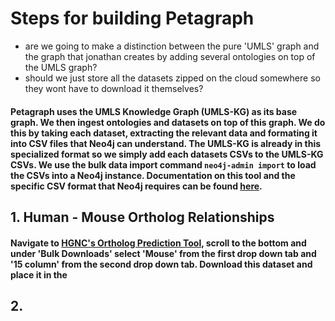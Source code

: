 # Steps for building Petagraph
- are we going to make a distinction between the pure 'UMLS' graph and the graph that jonathan creates by adding several ontologies on top of the UMLS graph?
- should we just store all the datasets zipped on the cloud somewhere so they wont have to download it themselves?

#### Petagraph uses the UMLS Knowledge Graph (UMLS-KG) as its base graph. We then ingest ontologies and datasets on top of this graph. We do this by taking each dataset, extracting the relevant data and formating it into CSV files that Neo4j can understand. The UMLS-KG is  already in this specialized format so we simply add each datasets CSVs to the UMLS-KG CSVs. We use the bulk data import command ```neo4j-admin import``` to load the CSVs into a Neo4j instance. Documentation on this tool and the specific CSV format that Neo4j requires can be found [here](https://neo4j.com/developer/guide-import-csv/#batch-importer).

## 1. Human - Mouse Ortholog Relationships
#### Navigate to [HGNC's Ortholog Prediction Tool](https://www.genenames.org/tools/hcop/), scroll to the bottom and under 'Bulk Downloads' select  'Mouse' from the first drop down tab and '15 column' from the second drop down tab. Download this dataset and place it in the 

## 2.

